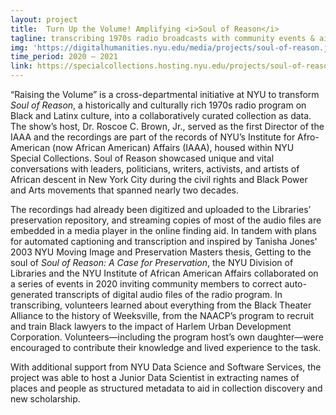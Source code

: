 ```yaml
---
layout: project
title:  Turn Up the Volume! Amplifying <i>Soul of Reason</i>
tagline: transcribing 1970s radio broadcasts with community events & ai scripts
img: 'https://digitalhumanities.nyu.edu/media/projects/soul-of-reason.jpg'
time_period: 2020 – 2021
link: https://specialcollections.hosting.nyu.edu/projects/soul-of-reason/
---
```


“Raising the Volume” is a cross-departmental initiative at NYU to transform *Soul of Reason*, a historically and culturally rich 1970s radio program on Black and Latinx culture, into a collaboratively curated collection as data. The show’s host, Dr. Roscoe C. Brown, Jr., served as the first Director of the IAAA and the recordings are part of the records of NYU’s Institute for Afro-American (now African American) Affairs (IAAA), housed within NYU Special Collections. Soul of Reason showcased unique and vital conversations with leaders, politicians, writers, activists, and artists of African descent in New York City during the civil rights and Black Power and Arts movements that spanned nearly two decades.

The recordings had already been digitized and uploaded to the Libraries’ preservation repository, and streaming copies of most of the audio files are embedded in a media player in the online finding aid. In tandem with plans for automated captioning and transcription and inspired by Tanisha Jones' 2003 NYU Moving Image and Preservation Masters thesis, Getting to the soul of *Soul of Reason: A Case for Preservation*, the NYU Division of Libraries and the NYU Institute of African American Affairs collaborated on a series of events in 2020 inviting community members to correct auto-generated transcripts of digital audio files of the radio program. In transcribing, volunteers learned about everything from the Black Theater Alliance to the history of Weeksville, from the NAACP’s program to recruit and train Black lawyers to the impact of Harlem Urban Development Corporation. Volunteers—including the program host’s own daughter—were encouraged to contribute their knowledge and lived experience to the task.

With additional support from NYU Data Science and Software Services, the project was able to host a Junior Data Scientist in extracting names of places and people as structured metadata to aid in collection discovery and new scholarship.
